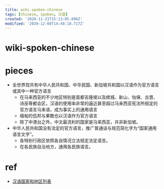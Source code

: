 ```yaml
---
title: wiki-spoken-chinese
tags: [Chinese, spoken, 汉语]
created: '2020-11-21T15:13:05.890Z'
modified: '2020-12-08T14:48:18.717Z'
---
```


# wiki-spoken-chinese

# pieces

- 全世界现共有中华人民共和国、中华民国、新加坡共和国以汉语作为官方语言或其中一种官方语言
  - 在马来西亚的不少地区特别是首都吉隆坡以及槟城、新山、怡保、古晋、诗巫等都会区，汉语的使用率非常的逼近甚至超过马来西亚宪法所规定的官方语言马来语，成为事实上的通用语言
  - 缅甸的佤邦与果敢也以汉语作为官方语言
  - 除了中港台之外，中文最流利的国家是马来西亚，并非新加坡。
- 中华人民共和国没有法定的官方语言，推广普通话与规范简化字为“国家通用语言文字”。
  - 各特别行政区依照各自情况立法规定法定语言。
  - 在各民族自治地方，通用各民族语言。

# ref

- [汉语国家和地区列表](https://zh.wikipedia.org/wiki/%E6%B1%89%E8%AF%AD%E5%9B%BD%E5%AE%B6%E5%92%8C%E5%9C%B0%E5%8C%BA%E5%88%97%E8%A1%A8)
